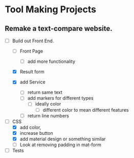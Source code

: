 # Tool Making Projects

## Remake a text-compare website.  

- [ ] Build out Front End.
    - [ ] Front Page
        - [ ] add more functionality 
    - [x] Result form
        
    - [x] add Service 
        - [ ] return same text
        - [ ] add markers for different types
            - [ ] ideally color
                - [ ] different color to mean different features
        - [ ] return line numbers
- [ ] CSS
    - [x] add color, 
    - [x] increase button
    - [x] add material design or something similar
    - [ ] Look at removing padding in mat-form
- [ ] Tests
